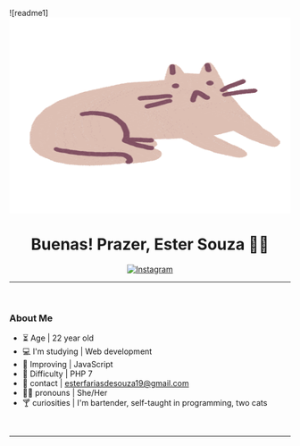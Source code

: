 ![readme1]
<img align="center" width="600" height="350" src="readme1.gif">



<h1  align="center"> Buenas! Prazer, Ester Souza 🐈‍🍃 </h1>




<div align="center">

[![Instagram](https://img.shields.io/badge/Instagram-E4405F?style=for-the-badge&logo=instagram&logoColor=white)](https://www.instagram.com/estersouza99/)

</div>

<hr>
<br>

### About Me
- ⏳ Age | 22 year old 
- 💻 I'm studying | Web development 
- 🌱 Improving | JavaScript 
- 🌵 Difficulty | PHP 7 
- 💌 contact | esterfariasdesouza19@gmail.com
- 🏳️‍🌈 pronouns | She/Her 
- 🍸 curiosities | I'm bartender, self-taught in programming, two cats 

<br>
<hr>
